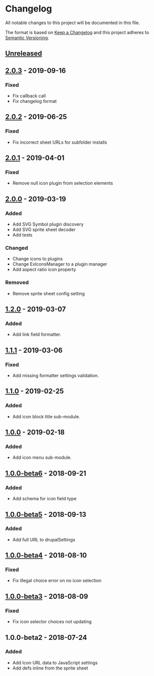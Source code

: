 # Changelog

All notable changes to this project will be documented in this file.

The format is based on [Keep a Changelog](http://keepachangelog.com/en/1.0.0/)
and this project adheres to [Semantic Versioning](http://semver.org/spec/v2.0.0.html).

## [Unreleased]

## [2.0.3] - 2019-09-16
### Fixed
- Fix callback call
- Fix changelog format

## [2.0.2] - 2019-06-25
### Fixed
- Fix incorrect sheet URLs for subfolder installs

## [2.0.1] - 2019-04-01
### Fixed
- Remove null icon plugin from selection elements

## [2.0.0] - 2019-03-19
### Added
- Add SVG Symbol plugin discovery
- Add SVG sprite sheet decoder
- Add tests

### Changed
- Change icons to plugins
- Change ExIconsManager to a plugin manager
- Add aspect ratio icon property

### Removed
- Remove sprite sheet config setting

## [1.2.0] - 2019-03-07
### Added
- Add link field formatter.

## [1.1.1] - 2019-03-06
### Fixed
- Add missing formatter settings validation.

## [1.1.0] - 2019-02-25
### Added
- Add icon block title sub-module.

## [1.0.0] - 2019-02-18
### Added
- Add icon menu sub-module.

## [1.0.0-beta6] - 2018-09-21
### Added
- Add schema for icon field type

## [1.0.0-beta5] - 2018-09-13
### Added
- Add full URL to drupalSettings

## [1.0.0-beta4] - 2018-08-10
### Fixed
- Fix illegal choice error on no icon selection

## [1.0.0-beta3] - 2018-08-09
### Fixed
- Fix icon selector choices not updating

## 1.0.0-beta2 - 2018-07-24
### Added
- Add Icon URL data to JavaScript settings
- Add defs inline from the sprite sheet

[Unreleased]: https://bitbucket.org/projectcosmic/ex_icons/branches/compare/HEAD..2.0.3
[2.0.3]: https://bitbucket.org/projectcosmic/ex_icons/branches/compare/2.0.3..2.0.2
[2.0.2]: https://bitbucket.org/projectcosmic/ex_icons/branches/compare/2.0.2..2.0.1
[2.0.1]: https://bitbucket.org/projectcosmic/ex_icons/branches/compare/2.0.1..2.0.0
[2.0.0]: https://bitbucket.org/projectcosmic/ex_icons/branches/compare/2.0.0..1.2.0
[1.2.0]: https://bitbucket.org/projectcosmic/ex_icons/branches/compare/1.2.0..1.1.1
[1.1.1]: https://bitbucket.org/projectcosmic/ex_icons/branches/compare/1.1.1..1.1.0
[1.1.0]: https://bitbucket.org/projectcosmic/ex_icons/branches/compare/1.1.0..1.0.0
[1.0.0]: https://bitbucket.org/projectcosmic/ex_icons/branches/compare/1.0.0..1.0.0-beta6
[1.0.0-beta6]: https://bitbucket.org/projectcosmic/ex_icons/branches/compare/1.0.0-beta6..1.0.0-beta5
[1.0.0-beta5]: https://bitbucket.org/projectcosmic/ex_icons/branches/compare/1.0.0-beta5..1.0.0-beta4
[1.0.0-beta4]: https://bitbucket.org/projectcosmic/ex_icons/branches/compare/1.0.0-beta4..1.0.0-beta3
[1.0.0-beta3]: https://bitbucket.org/projectcosmic/ex_icons/branches/compare/1.0.0-beta3..1.0.0-beta2
